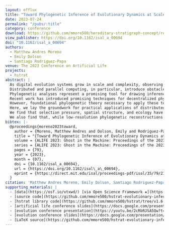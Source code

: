 ```yaml
---
layout: efflux
title: "Toward Phylogenetic Inference of Evolutionary Dynamics at Scale"
date: 2023-07-24
permalink: "/pubs/:title"
category: conference
download: https://github.com/mmore500/hereditary-stratigraph-concept/releases/download/v0.3.0/hereditary-stratigraph-concept-manuscript.pdf
view_publisher: https://doi.org/10.1162/isal_a_00694
doi: "10.1162/isal_a_00694"
authors:
  - Matthew Andres Moreno
  - Emily Dolson
  - Santiago Rodriguez-Papa
venue: The 2023 Conference on Artificial Life
projects:
  - hstrat
abstract: |
  As digital evolution systems grow in scale and complexity, observing and interpreting their evolutionary dynamics will become increasingly challenging.
  Distributed and parallel computing, in particular, introduce obstacles to maintaining the high level of observability that makes digital evolution a powerful experimental tool.
  Phylogenetic analyses represent a promising tool for drawing inferences from digital evolution experiments at scale.
  Recent work has introduced promising techniques for decentralized phylogenetic inference in parallel and distributed digital evolution systems.
  However, foundational phylogenetic theory necessary to apply these techniques to characterize evolutionary dynamics is lacking.
  Here, we lay the groundwork for practical applications of distributed phylogenetic tracking in three ways: 1) we present an improved technique for reconstructing phylogenies from tunably-precise genome annotations, 2) we begin the process of identifying how the signatures of various evolutionary dynamics manifest in phylogenetic metrics, and 3) we quantify the impact of reconstruction-induced imprecision on phylogenetic metrics.
  We find that selection pressure, spatial structure, and ecology have distinct effects on phylogenetic metrics, although these effects are complex and not always intuitive.
  We also find that, while low-resolution phylogenetic reconstructions can bias some phylogenetic metrics, high-resolution reconstructions recapitulate them faithfully.
bibtex: |-
  @proceedings{moreno2023toward,
    author = {Moreno, Matthew Andres and Dolson, Emily and Rodriguez-Papa, Santiago},
    title = "{Toward Phylogenetic Inference of Evolutionary Dynamics at Scale}",
    volume = {ALIFE 2023: Ghost in the Machine: Proceedings of the 2023 Artificial Life Conference},
    series = {ALIFE 2023: Ghost in the Machine: Proceedings of the 2023 Artificial Life Conference},
    pages = {79},
    year = {2023},
    month = {07},
    doi = {10.1162/isal_a_00694},
    url = {https://doi.org/10.1162/isal\_a\_00694},
    eprint = {https://direct.mit.edu/isal/proceedings-pdf/isal/35/79/2149068/isal\_a\_00694.pdf},
  }
citation: 'Matthew Andres Moreno, Emily Dolson, Santiago Rodriguez-Papa; July 24–28, 2023. "Toward Phylogenetic Inference of Evolutionary Dynamics at Scale." Proceedings of the ALIFE 2023: Ghost in the Machine: Proceedings of the 2023 Artificial Life Conference. ALIFE 2023: Ghost in the Machine: Proceedings of the 2023 Artificial Life Conference. Online. (pp. 79). ASME. https://doi.org/10.1162/isal_a_00694'
supporting_materials: |
  - [data](https://osf.io/vtxwd/) [via Open Science Framework ❋](https://osf.io)
  - [source code](https://github.com/mmore500/hstrat-evolutionary-inference/tree/v1.0.0) [via GitHub <i class="icon-github-1"></i>](https://github.com/)
  - [hstrat library code](https://github.com/mmore500/hstrat/tree/v1.6.1) [via GitHub <i class="icon-github-1"></i>](https://github.com/)
  - [artificial life conference slides](https://docs.google.com/presentation/d/119jvewHwkdfrVGmy-H9L-S4ow6WC2H_QxG3wJxW_gCg/) [via Google Slides](https://workspace.google.com/products/slides/)
  - [evolution conference presentation](https://youtu.be/2cRbRJSA5Qw?t=3774) [via YouTube <i class="icon-video"></i>](https://youtube.com)
  - [evolution conference slides](https://docs.google.com/presentation/d/1_e-_cCGmdavRN5RscQeml52IDXyQSjyvoJ6K9fLQhE8/) [via Google Slides](https://workspace.google.com/products/slides/)
  - [LaTeX source](https://github.com/mmore500/hstrat-evolutionary-inference/tree/239992269f9387596d4be726eb860b733e00b6ed) [via GitHub <i class="icon-github-1"></i>](https://github.com/)
---
```

